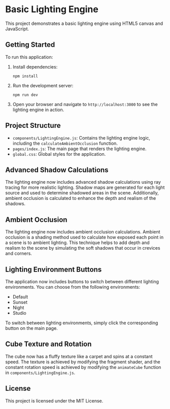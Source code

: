 # Basic Lighting Engine

This project demonstrates a basic lighting engine using HTML5 canvas and JavaScript.

## Getting Started

To run this application:

1. Install dependencies:
   ```
   npm install
   ```

2. Run the development server:
   ```
   npm run dev
   ```

3. Open your browser and navigate to `http://localhost:3000` to see the lighting engine in action.

## Project Structure

- `components/LightingEngine.js`: Contains the lighting engine logic, including the `calculateAmbientOcclusion` function.
- `pages/index.js`: The main page that renders the lighting engine.
- `global.css`: Global styles for the application.

## Advanced Shadow Calculations

The lighting engine now includes advanced shadow calculations using ray tracing for more realistic lighting. Shadow maps are generated for each light source and used to determine shadowed areas in the scene. Additionally, ambient occlusion is calculated to enhance the depth and realism of the shadows.

## Ambient Occlusion

The lighting engine now includes ambient occlusion calculations. Ambient occlusion is a shading method used to calculate how exposed each point in a scene is to ambient lighting. This technique helps to add depth and realism to the scene by simulating the soft shadows that occur in crevices and corners.

## Lighting Environment Buttons

The application now includes buttons to switch between different lighting environments. You can choose from the following environments:
- Default
- Sunset
- Night
- Studio

To switch between lighting environments, simply click the corresponding button on the main page.

## Cube Texture and Rotation

The cube now has a fluffy texture like a carpet and spins at a constant speed. The texture is achieved by modifying the fragment shader, and the constant rotation speed is achieved by modifying the `animateCube` function in `components/LightingEngine.js`.

## License

This project is licensed under the MIT License.
